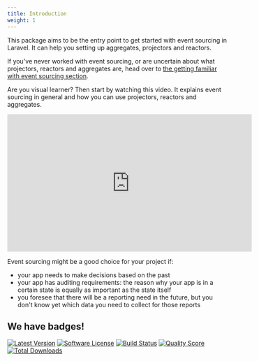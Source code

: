 ```yaml
---
title: Introduction
weight: 1
---
```


This package aims to be the entry point to get started with event sourcing in Laravel. It can help you setting up aggregates, projectors and reactors.

If you've never worked with event sourcing, or are uncertain about what projectors, reactors and aggregates are, head over to [the getting familiar with event sourcing section](/laravel-event-projector/v3/getting-familiar-with-event-sourcing/introduction).

Are you visual learner? Then start by watching this video. It explains event sourcing in general and how you can use projectors, reactors and aggregates.

<iframe width="560" height="315" src="https://www.youtube.com/embed/9tbxl_I1EGE" frameborder="0" allow="accelerometer; autoplay; encrypted-media; gyroscope; picture-in-picture" allowfullscreen></iframe>

Event sourcing might be a good choice for your project if:

- your app needs to make decisions based on the past
- your app has auditing requirements: the reason why your app is in a certain state is equally as important as the state itself
- you foresee that there will be a reporting need in the future, but you don't know yet which data you need to collect for those reports

## We have badges!

<section class="article_badges">
    <a href="https://github.com/spatie/laravel-event-projector/releases"><img src="https://img.shields.io/github/release/spatie/laravel-event-projector.svg?style=flat-square" alt="Latest Version"></a>
    <a href="https://github.com/spatie/laravel-event-projector/blob/master/LICENSE.md"><img src="https://img.shields.io/badge/license-MIT-brightgreen.svg?style=flat-square" alt="Software License"></a>
    <a href="https://travis-ci.org/spatie/laravel-event-projector"><img src="https://img.shields.io/travis/spatie/laravel-event-projector/master.svg?style=flat-square" alt="Build Status"></a>
    <a href="https://scrutinizer-ci.com/g/spatie/laravel-event-projector"><img src="https://img.shields.io/scrutinizer/g/spatie/laravel-event-projector.svg?style=flat-square" alt="Quality Score"></a>
    <a href="https://packagist.org/packages/spatie/laravel-event-projector"><img src="https://img.shields.io/packagist/dt/spatie/laravel-event-projector.svg?style=flat-square" alt="Total Downloads"></a>
</section>
